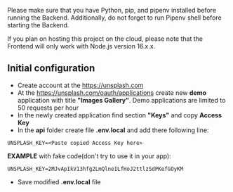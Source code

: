 Please make sure that you have Python, pip, and pipenv installed before running the Backend. Additionally, do not forget to run Pipenv shell before starting the Backend.

If you plan on hosting this project on the cloud, please note that the Frontend will only work with Node.js version 16.x.x.

## Initial configuration

- Create account at the https://unsplash.com
- At the https://unsplash.com/oauth/applications create new **demo** application with title **"Images Gallery"**.
  Demo applications are limited to 50 requests per hour
- In the newly created application find section **"Keys"** and copy **Access Key**
- In the **api** folder create file **.env.local** and add there following line:

```
UNSPLASH_KEY=<Paste copied Access Key here>
```

**EXAMPLE** with fake code(don't try to use it in your app):

```
UNSPLASH_KEY=2MJvApIkV13hfg2LmQlneILfHoJ2ttlzSdPKefGOyKM
```

- Save modified **.env.local** file


